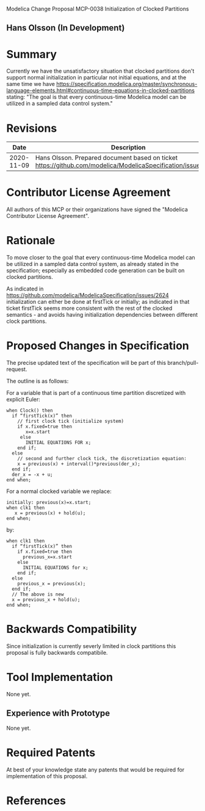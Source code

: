 Modelica Change Proposal MCP-0038 Initialization of Clocked Partitions

Hans Olsson
(In Development) 
--

# Summary
Currently we have the unsatisfactory situation that clocked partitions don't support normal initialization 
in particular not initial equations, and at the same time we have 
https://specification.modelica.org/master/synchronous-language-elements.html#continuous-time-equations-in-clocked-partitions
stating: "The goal is that every continuous-time Modelica model can be utilized in a sampled data control system."

# Revisions
| Date | Description |
| --- | --- |
| 2020-11-09 | Hans Olsson. Prepared document based on ticket https://github.com/modelica/ModelicaSpecification/issues/2624 |

# Contributor License Agreement
All authors of this MCP or their organizations have signed the "Modelica Contributor License Agreement". 

# Rationale
To move closer to the goal that every continuous-time Modelica model can be utilized in a sampled data control system, as already stated in the specification;
especially as embedded code generation can be built on clocked partitions.

As indicated in https://github.com/modelica/ModelicaSpecification/issues/2624 initialization can either be done at firstTick or initially;
as indicated in that ticket firstTick seems more consistent with the rest of the clocked semantics - and avoids having initialization dependencies between
different clock partitions.

# Proposed Changes in Specification
The precise updated text of the specification will be part of this branch/pull-request.

The outline is as follows:

For a variable that is part of a continuous time partition discretized with explicit Euler:

    when Clock() then
      if “firstTick(x)” then
        // first clock tick (initialize system)
        if x.fixed=true then 
           x=x.start
         else
           INITIAL EQUATIONS FOR x;
        end if;
      else
        // second and further clock tick, the discretization equation:
        x = previous(x) + interval()*previous(der_x);
      end if;
      der_x = -x + u;
    end when;

For a normal clocked variable we replace:

    initially: previous(x)=x.start; 
    when clk1 then
       x = previous(x) + hold(u);
    end when;
    
by:

    when clk1 then
      if “firstTick(x)” then
        if x.fixed=true then 
          previous_x=x.start
        else
          INITIAL EQUATIONS for x;
        end if;
      else
        previous_x = previous(x);
      end if;
      // The above is new
      x = previous_x + hold(u);
    end when;

# Backwards Compatibility
Since initialization is currently severly limited in clock partitions this proposal is fully backwards compatibile.

# Tool Implementation
None yet.

## Experience with Prototype
None yet.

# Required Patents
At best of your knowledge state any patents that would be required for implementation of this proposal. 
# References
